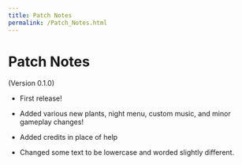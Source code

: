 ```yaml
---
title: Patch Notes
permalink: /Patch_Notes.html
---
```

# Patch Notes

(Version 0.1.0)

- First release!

- Added various new plants, night menu, custom music, and minor gameplay changes!

- Added credits in place of help

- Changed some text to be lowercase and worded slightly different.
